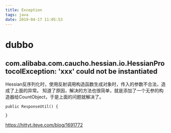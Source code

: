 ```yaml
---
title: Exception
tags: java
date: 2019-04-17 11:05:53
---
```


# dubbo
## com.alibaba.com.caucho.hessian.io.HessianProtocolException: 'xxx' could not be instantiated
Hessian反序列化时，使用反射调用构造函数生成对象时，传入的参数不合法，造成了上面的异常。
知道了原因，解决的方法也很简单，就是添加了一个无参的构造器给CountObject，于是上面的问题就解决了。
```
public ResponseUtil() {

}
```
https://hittyt.iteye.com/blog/1691772

